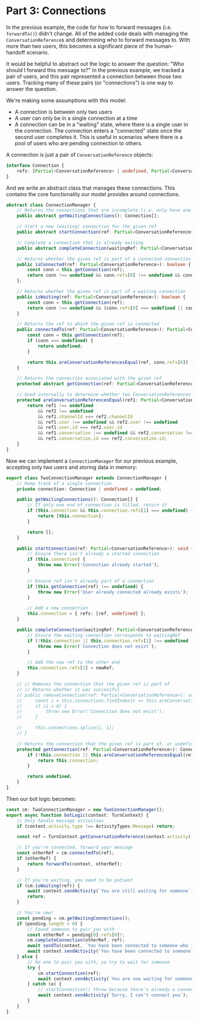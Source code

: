 # Part 3: Connections

In the previous example, the code for *how* to forward messages (i.e. `forwardTo()`) didn't change. All of the added code deals with managing the `ConversationReference`s and determining who to forward messages to. With more than two users, this becomes a significant piece of the human-handoff scenario.

It would be helpful to abstract out the logic to answer the question: "Who should I forward this message to?" In the previous example, we tracked a pair of users, and this pair represented a connection between those two users. Tracking many of these pairs (or "connections") is one way to answer the question.

We're making some assumptions with this model:
- A connection is between only two users
- A user can only be in a single connection at a time
- A connection can be in a "waiting" state, where there is a single user in the connection. The connection enters a "connected" state once the second user completes it. This is useful in scenarios where there is a pool of users who are pending connection to others.

A connection is just a pair of `ConversationReference` objects:

```ts
interface Connection {
    refs: [Partial<ConversationReference> | undefined, Partial<ConversationReference> | undefined];
}
```

And we write an abstract class that manages these connections. This contains the core functionality our model provides around connections.

```ts
abstract class ConnectionManager {
    // Returns the connections that are incomplete (i.e. only have one user, no user on the other end)
    public abstract getWaitingConnections(): Connection[];

    // Start a new (waiting) connection for the given ref
    public abstract startConnection(ref: Partial<ConversationReference>): void;

    // Complete a connection that is already waiting
    public abstract completeConnection(waitingRef: Partial<ConversationReference>, newRef: Partial<ConversationReference>): void;

    // Returns whether the given ref is part of a connected connection
    public isConnected(ref: Partial<ConversationReference>): boolean {
        const conn = this.getConnection(ref);
        return conn !== undefined && conn.refs[0] !== undefined && conn.refs[1] !== undefined;
    };

    // Returns whether the given ref is part of a waiting connection
    public isWaiting(ref: Partial<ConversationReference>): boolean {
        const conn = this.getConnection(ref);
        return conn !== undefined && (conn.refs[0] === undefined || conn.refs[1] === undefined);
    }

    // Returns the ref to which the given ref is connected
    public connectedTo(ref: Partial<ConversationReference>): Partial<ConversationReference> | undefined {
        const conn = this.getConnection(ref);
        if (conn === undefined) {
            return undefined;
        }

        return this.areConversationReferencesEqual(ref, conn.refs[0]) ? conn.refs[1] : conn.refs[0];
    }

    // Returns the connection associated with the given ref
    protected abstract getConnection(ref: Partial<ConversationReference>): Connection | undefined;

    // Used internally to determine whether two ConversationReferences refer to the same conversation
    protected areConversationReferencesEqual(ref1: Partial<ConversationReference> | undefined, ref2: Partial<ConversationReference> | undefined) {
        return ref1 !== undefined
            && ref2 !== undefined
            && ref1.channelId === ref2.channelId
            && ref1.user !== undefined && ref2.user !== undefined
            && ref1.user.id === ref2.user.id
            && ref1.conversation !== undefined && ref2.conversation !== undefined
            && ref1.conversation.id === ref2.conversation.id;
    }
}
```

Now we can implement a `ConnectionManager` for our previous example, accepting only two users and storing data in memory:

```ts
export class TwoConnectionManager extends ConnectionManager {
    // Keep track of a single connection
    private connection: Connection | undefined = undefined;

    public getWaitingConnections(): Connection[] {
        // If only one end of connection is filled, return it
        if (this.connection && this.connection.refs[1] === undefined) {
            return [this.connection];
        }

        return [];
    }

    public startConnection(ref: Partial<ConversationReference>): void {
        // Ensure there isn't already a started connection
        if (this.connection) {
            throw new Error('Connection already started');
        }

        // Ensure ref isn't already part of a connection
        if (this.getConnection(ref) !== undefined) {
            throw new Error('User already connected already exists');
        }

        // Add a new connection
        this.connection = { refs: [ref, undefined] };
    }

    public completeConnection(waitingRef: Partial<ConversationReference>, newRef: Partial<ConversationReference>): void {
        // Ensure the waiting connection corresponds to waitingRef
        if (!this.connection || this.connection.refs[1] !== undefined || !this.areConversationReferencesEqual(waitingRef, this.connection.refs[0])) {
            throw new Error(`Connection does not exist`);
        }

        // Add the new ref to the other end
        this.connection.refs[1] = newRef;
    }

    // // Removes the connection that the given ref is part of
    // // Returns whether it was successful
    // public removeConnection(ref: Partial<ConversationReference>): void {
    //     const i = this.connections.findIndex(c => this.areConversationReferencesEqual(ref, c.refs[0]) || this.areConversationReferencesEqual(ref, c.refs[1]));
    //     if (i < 0) {
    //         throw new Error('Connection does not exist');
    //     }

    //     this.connections.splice(i, 1);
    // }

    // Returns the connection that the given ref is part of, or undefined if it isn't part of any connections
    protected getConnection(ref: Partial<ConversationReference>): Connection | undefined {
        if (!this.connection || this.areConversationReferencesEqual(ref, this.connection.refs[0]) || this.areConversationReferencesEqual(ref, this.connection.refs[1])) {
            return this.connection;
        }

        return undefined;
    }
}
```

Then our bot logic becomes:

```ts
const cm: TwoConnectionManager = new TwoConnectionManager();
export async function botLogic(context: TurnContext) {
    // Only handle message activities
    if (context.activity.type !== ActivityTypes.Message) return;

    const ref = TurnContext.getConversationReference(context.activity);

    // If you're connected, forward your message
    const otherRef = cm.connectedTo(ref);
    if (otherRef) {
        return forwardTo(context, otherRef);
    }

    // If you're waiting, you need to be patient
    if (cm.isWaiting(ref)) {
        await context.sendActivity(`You are still waiting for someone`);
        return;
    }

    // You're new!
    const pending = cm.getWaitingConnections();
    if (pending.length > 0) {
        // Found someone to pair you with
        const otherRef = pending[0].refs[0]!;
        cm.completeConnection(otherRef, ref);
        await sendTo(context, `You have been connected to someone who just joined`, otherRef);
        await context.sendActivity(`You have been connected to someone who was waiting`);
    } else {
        // No one to pair you with, so try to wait for someone
        try {
            cm.startConnection(ref);
            await context.sendActivity(`You are now waiting for someone`);
        } catch (e) {
            // startConnection() threw because there's already a connection
            await context.sendActivity(`Sorry, I can't connect you`);
        }
    }
}
```